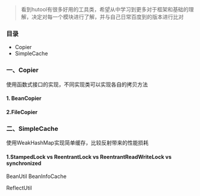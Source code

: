 > 看到hutool有很多好用的工具类，希望从中学习到更多对于框架和基础的理解，决定对每一个模块进行了解，并与自己日常百度到的版本进行比对

### 目录
- Copier
- SimpleCache


### 一、Copier
使用函数式接口的实现，不同实现类可以实现各自的拷贝方法

#### 1. BeanCopier
#### 2.FileCopier

### 二、SimpleCache
使用WeakHashMap实现简单缓存，比较反射带来的性能损耗
#### 1.StampedLock vs ReentrantLock vs ReentrantReadWriteLock vs synchronized

BeanUtil
BeanInfoCache

ReflectUtil